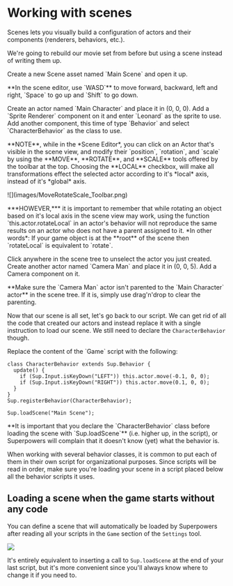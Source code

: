 # Working with scenes

Scenes lets you visually build a configuration of actors and their components (renderers, behaviors, etc.).

We're going to rebuild our movie set from before but using a scene instead of writing them up.

<div class="action">
  <p>Create a new Scene asset named `Main Scene` and open it up.
</div>

<div class="note">
  <p>**In the scene editor, use `WASD`** to move forward, backward, left and right, `Space` to go up and `Shift` to go down.
</div>

<div class="action">
  <p>Create an actor named `Main Character` and place it in (0, 0, 0).  
  Add a `Sprite Renderer` component on it and enter `Leonard` as the sprite to use.  
  Add another component, this time of type `Behavior` and select `CharacterBehavior` as the class to use.
</div>

<div class="note">
  <p>**NOTE**, while in the *Scene Editor*, you can click on an Actor that's visible in the scene view, and modify their `position`, `rotation`, and `scale` by using the **MOVE**, **ROTATE**, and **SCALE** tools offered by the toolbar at the top. Choosing the **LOCAL** checkbox, will make all transformations effect the selected actor according to it's *local* axis, instead of it's *global* axis.
</div>
![](images/MoveRotateScale_Toolbar.png)
<div class="note">
<p>***HOWEVER,*** it is important to remember that while rotating an object based on it's local axis in the scene view may work, using the function `this.actor.rotateLocal` in an actor's behavior will not reproduce the same results on an actor who does not have a parent assigned to it. *In other words*: If your game object is at the **root** of the scene then `rotateLocal` is equivalent to `rotate`.
</div>

<div class="action">
  <p>Click anywhere in the scene tree to unselect the actor you just created.  
  Create another actor named `Camera Man` and place it in (0, 0, 5).  
  Add a Camera component on it.
</div>

<div class="note">
  <p>**Make sure the `Camera Man` actor isn't parented to the `Main Character` actor** in the scene tree.  
  If it is, simply use drag'n'drop to clear the parenting.
</div>

Now that our scene is all set, let's go back to our script. We can get rid of all the code that created our actors and instead replace it with a single instruction to load our scene. We still need to declare the `CharacterBehavior` though.

<div class="action">
  <p>Replace the content of the `Game` script with the following:
</div>

```
class CharacterBehavior extends Sup.Behavior {
  update() {
    if (Sup.Input.isKeyDown("LEFT")) this.actor.move(-0.1, 0, 0);
    if (Sup.Input.isKeyDown("RIGHT")) this.actor.move(0.1, 0, 0);
  }
}
Sup.registerBehavior(CharacterBehavior);

Sup.loadScene("Main Scene");
```

<div class="note">
  <p>**It is important that you declare the `CharacterBehavior` class before  loading the scene with `Sup.loadScene`** (i.e. higher up, in the script), or Superpowers will complain that it doesn't know (yet) what the behavior is.
</div>

When working with several behavior classes, it is common to put each of them in their own script for organizational purposes. Since scripts will be read in order, make sure you're loading your scene in a script placed below all the behavior scripts it uses.

## Loading a scene when the game starts without any code

You can define a scene that will automatically be loaded by Superpowers after reading all your scripts in the `Game` section of the `Settings` tool.

![](http://i.imgur.com/DaWYJqS.png)

It's entirely equivalent to inserting a call to `Sup.loadScene` at the end of your last script, but it's more convenient since you'll always know where to change it if you need to.
